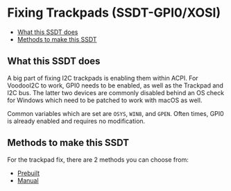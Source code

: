 # Fixing Trackpads (SSDT-GPI0/XOSI)

* [What this SSDT does](#what-this-ssdt-does)
* [Methods to make this SSDT](#methods-to-make-this-ssdt)

## What this SSDT does

A big part of fixing I2C trackpads is enabling them within ACPI. For VoodooI2C to work, GPI0 needs to be enabled, as well as the Trackpad and I2C bus. The latter two devices are commonly disabled behind an OS check for Windows which need to be patched to work with macOS as well.

Common variables which are set are `OSYS`, `WIN8`, and `GPEN`. Often times, GPI0 is already enabled and requires no modification.

## Methods to make this SSDT

For the trackpad fix, there are 2 methods you can choose from:

* [Prebuilt](/Laptops/trackpad-methods/prebuilt.md)
* [Manual](/Laptops/trackpad-methods/manual.md)
